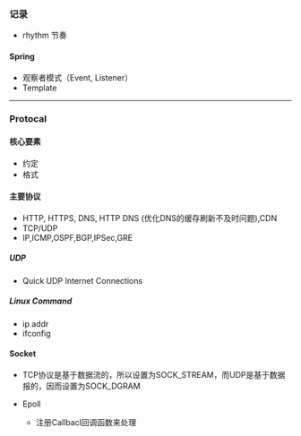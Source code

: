 ### 记录

- rhythm 节奏

#### Spring

- 观察者模式（Event, Listener）
- Template 



------

### Protocal

#### 核心要素

- 约定
- 格式

#### 主要协议

- HTTP, HTTPS, DNS, HTTP DNS (优化DNS的缓存刷新不及时问题),CDN
- TCP/UDP
- IP,ICMP,OSPF,BGP,IPSec,GRE

##### UDP

- Quick UDP Internet Connections 

##### Linux Command

- ip addr
- ifconfig 



#### Socket

- TCP协议是基于数据流的，所以设置为SOCK_STREAM，而UDP是基于数据报的，因而设置为SOCK_DGRAM

- Epoll 
  - 注册Callbacl回调函数来处理
